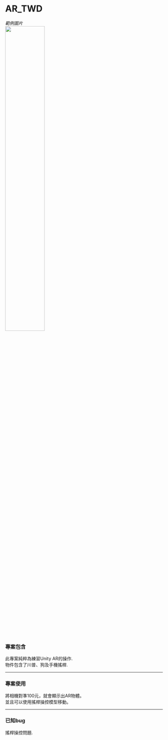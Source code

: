 # AR_TWD
*範例圖片*<br>
<img src="https://i.imgur.com/rpFErEw.jpg" width="50%" />
### 專案包含
此專案純粹為練習Unity AR的操作.<br>
物件包含了川普、狗及手機搖桿.

----
### 專案使用
將相機對準100元，就會顯示出AR物體。<br>
並且可以使用搖桿操控模型移動。

---
### 已知bug
搖桿操控問題.
